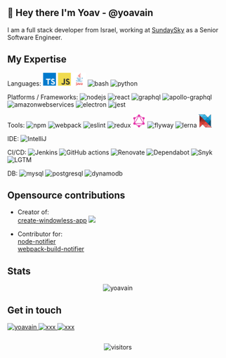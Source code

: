 ## 👋  Hey there I'm Yoav - @yoavain

I am a full stack developer from Israel, working at [SundaySky](https://sundaysky.com/) as a Senior Software Engineer.

## My Expertise
<p>
    <span>Languages:</span>
	<img src="https://raw.githubusercontent.com/yoavain/yoavain/test/resources/typescript-plain.svg" alt="typescript" title="TypeScript" width="30" height="30"/>
	<img src="https://raw.githubusercontent.com/yoavain/yoavain/test/resources/javascript-original.svg" alt="javascript" title="JavaScript" width="30" height="30"/>
	<img src="https://raw.githubusercontent.com/yoavain/yoavain/test/resources/java-original-wordmark.svg" alt="java" title="Java" width="30" height="30"/>
	<img src="https://bashlogo.com/img/symbol/svg/full_colored_dark.svg" alt="bash" title="Bash" width="30" height="30"/>
	<img src="https://devicons.github.io/devicon/devicon.git/icons/python/python-original.svg" alt="python" title="Python" width="30" height="30"/>
</p>

<p>
    <span>Platforms / Frameworks:</span>
    <img src="https://devicons.github.io/devicon/devicon.git/icons/nodejs/nodejs-plain.svg" alt="nodejs" title="NodeJS" width="30" height="30"/>
    <img src="https://devicons.github.io/devicon/devicon.git/icons/react/react-original-wordmark.svg" alt="react" title="React" width="30" height="30"/>
	<img src="https://avatars0.githubusercontent.com/u/12972006?s=30" alt="graphql" width="30" title="GraphQL" height="30"/>
	<img src="https://avatars2.githubusercontent.com/u/17189275?s=30" alt="apollo-graphql" title="Apollo GraphQL" width="30" height="30"/>
	<img src="https://devicons.github.io/devicon/devicon.git/icons/amazonwebservices/amazonwebservices-original-wordmark.svg" alt="amazonwebservices" title="AWS" width="30" height="30"/>
    <img src="https://devicons.github.io/devicon/devicon.git/icons/electron/electron-original.svg" alt="electron" title="Electron" width="30" height="30"/>
    <img src="https://jestjs.io/img/jest.png" alt="jest" title="Jest" width="30" height="30"/>   
</p>

<p>
    <span>Tools:</span>
    <img src="https://devicons.github.io/devicon/devicon.git/icons/npm/npm-original-wordmark.svg" alt="npm" title="NPM" width="30" height="30"/>
    <img src="https://devicons.github.io/devicon/devicon.git/icons/webpack/webpack-original.svg" alt="webpack" title="Webpack" width="30" height="30"/>
    <img src="https://d33wubrfki0l68.cloudfront.net/204482ca413433c80cd14fe369e2181dd97a2a40/092e2/assets/img/logo.svg" alt="eslint" title="ESLint" width="30" height="30"/>
    <img src="https://redux.js.org/img/redux.svg" alt="redux" title="Redux" width="30" height="30"/>
    <img src="https://raw.githubusercontent.com/dotansimha/graphql-code-generator/master/website/static/img/GraphQL_Logo.svg" alt="graphql-code-generator" title="GraphQL Code Generator" width="30" height="30"/>
    <img src="https://flywaydb.org/assets/logo/flyway-logo-tm.png" alt="flyway" title="Flyway" width="30" height="30"/>
    <img src="https://user-images.githubusercontent.com/645641/79596653-38f81200-80e1-11ea-98cd-1c6a3bb5de51.png" alt="lerna" title="Lerna" width="30" height="30"/>
    <img src="https://raw.githubusercontent.com/idleberg/nsis-logo/master/preview.png" alt="nsis" title="nsis" width="30" height="30"/>
</p>

<p>
    <span>IDE:</span>
    <img src="https://upload.wikimedia.org/wikipedia/commons/thumb/d/d5/IntelliJ_IDEA_Logo.svg/1280px-IntelliJ_IDEA_Logo.svg.png" alt="IntelliJ" title="IntelliJ" width="30" height="30"/>
</p>
  
<p>
    <span>CI/CD:</span>
    <img src="https://mirror.serverion.com/jenkins/art/jenkins-logo/256x256/headshot.png" alt="Jenkins" title="Jenkins" width="30" height="30"/>
    <img src="https://github.githubassets.com/images/modules/site/features/actions-icon-actions.svg" alt="GitHub actions" title="GitHub actions" width="30" height="30"/>
    <img src="https://mk0whitesourcer3uyuc.kinstacdn.com/wp-content/media/2019/11/renovate.png" alt="Renovate" title="Renovate" width="30" height="30"/>
    <img src="https://avatars3.githubusercontent.com/ml/211?s=140&v=4" alt="Dependabot" title="Dependabot" width="30" height="30"/>
    <img src="https://snyk.io/wp-content/uploads/logo-2.svg" alt="Snyk" title="Snyk" width="30" height="30"/>
    <img src="https://lgtm.com/static/site/assets/images/favicons/android-icon-144x144.png" alt="LGTM" title="LGTM" width="30" height="30"/>
</p>

<p >
    <span>DB:</span>
	<img src="https://devicons.github.io/devicon/devicon.git/icons/mysql/mysql-original-wordmark.svg" alt="mysql" title="MySQL" width="30" height="30"/>
	<img src="https://devicons.github.io/devicon/devicon.git/icons/postgresql/postgresql-original-wordmark.svg" alt="postgresql" title="PostgreSQL" width="30" height="30"/>
	<img src="https://upload.wikimedia.org/wikipedia/commons/f/fd/DynamoDB.png" alt="dynamodb" title="DynamoDB" width="30" height="30"/>
</p>

## Opensource contributions
- Creator of:  
[create-windowless-app](https://github.com/yoavain/create-windowless-app) <a align="center" href="https://nodei.co/npm/create-windowless-app/"><img src="https://nodei.co/npm/create-windowless-app.png?compact=true"></a>  

- Contributor for:  
[node-notifier](https://github.com/mikaelbr/node-notifier)  
[webpack-build-notifier](https://github.com/RoccoC/webpack-build-notifier)  

## Stats
<p align="center">
	<img src="https://github-readme-stats.vercel.app/api?username=yoavain&show_icons=true&theme=blue-green" alt="yoavain" />
</p>

## Get in touch
<p>
    <a href="https://twitter.com/yoavain" target="blank">
        <img src="https://cdn.jsdelivr.net/npm/simple-icons@3.0.1/icons/twitter.svg" alt="yoavain" height="30" width="30" />
    </a>
    <a href="https://linkedin.com/in/yoavvainrich" target="blank">
        <img src="https://cdn.jsdelivr.net/npm/simple-icons@3.0.1/icons/linkedin.svg" alt="xxx" height="30" width="30" />
    </a>
    <a href="https://dev.to/yoavain" target="blank">
        <img src="https://cdn.jsdelivr.net/npm/simple-icons@3.0.1/icons/dev-dot-to.svg" alt="xxx" height="30" width="30" />
    </a>
</p>

##
<p  align="center">
  <img src="https://komarev.com/ghpvc/?username=yoavain" alt="visitors"/>
</p>
